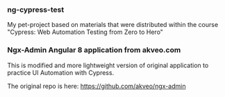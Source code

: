 ### ng-cypress-test
My pet-project based on materials that were distributed within the course "Cypress: Web Automation Testing from Zero to Hero"




### Ngx-Admin Angular 8 application from akveo.com

This is modified and more lightweight version of original application to practice UI Automation with Cypress.

The original repo is here: https://github.com/akveo/ngx-admin



